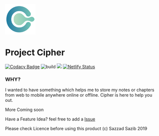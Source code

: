 <img src="public/icon-144x144.png" alt="drawing" width="100"/>

# Project Cipher

[![Codacy Badge](https://api.codacy.com/project/badge/Grade/c9396b06d96e450eb95d6fa5e2d6b33d)](https://app.codacy.com/app/sazzadsazib_2/cipher?utm_source=github.com&utm_medium=referral&utm_content=sazzadsazib/cipher&utm_campaign=Badge_Grade_Dashboard)
![build](https://img.shields.io/david/sazzadsazib/cipher.svg) ![](https://img.shields.io/github/languages/top/sazzadsazib/cipher.svg) [![Netlify Status](https://api.netlify.com/api/v1/badges/57d0e51f-2fbe-4569-afab-46b304d5ed15/deploy-status)](https://app.netlify.com/sites/cipher-reader/deploys)

### WHY?

I wanted to have something which helps me to store my notes or chapters from web to mobile anywhere online or offline.
Cipher is here to help you out.

More Coming soon

Have a Feature Idea? feel free to add a [Issue](https://github.com/sazzadsazib/cipher-be/issues)

Please check Licence before using this product (c) Sazzad Sazib 2019
